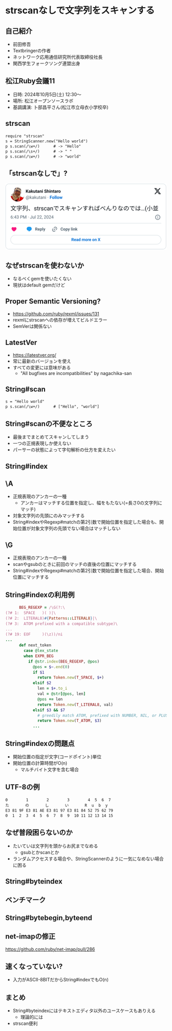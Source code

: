 # strscanなしで文字列をスキャンする

## 自己紹介

* 前田修吾
* Textbringerの作者
* ネットワーク応用通信研究所代表取締役社長
* 関西学生フォークソング連盟出身

## 松江Ruby会議11

* 日時: 2024年10月5日(土) 12:30〜
* 場所: 松江オープンソースラボ
* 基調講演: 卜部昌平さん(松江市立母衣小学校卒)

## strscan

```
require "strscan"
s = StringScanner.new("Hello world")
p s.scan(/\w+/)      # -> "Hello"
p s.scan(/\s+/)      # -> " "
p s.scan(/\w+/)      # -> "world"
```

## 「strscanなしで」?

![strscan便利](strscan_convenient.png)

## なぜstrscanを使わないか

* なるべくgemを使いたくない
* 現状はdefault gemだけど

## Proper Semantic Versioning?

* https://github.com/ruby/rexml/issues/131
* rexmlにstrscanへの依存が増えてビルドエラー
* SemVerは関係ない

## LatestVer

* https://latestver.org/
* 常に最新のバージョンを使え
* すべての変更には意味がある
    * "All bugfixes are incompatibilities" by nagachika-san

## String#scan

```
s = "Hello world"
p s.scan(/\w+/)      # ["Hello", "world"]
```

## String#scanの不便なところ

* 最後までまとめてスキャンしてしまう
* 一つの正規表現しか使えない
* パーサーの状態によって字句解析の仕方を変えたい

## String#index

## \A

* 正規表現のアンカーの一種
    * アンカーはマッチする位置を指定し、幅をもたない(=長さ0の文字列にマッチ)
* 対象文字列の先頭にのみマッチする
* String#indexやRegexp#matchの第2引数で開始位置を指定した場合も、開始位置が対象文字列の先頭でない場合はマッチしない

## \G

* 正規表現のアンカーの一種
* scanやgsubのときに前回のマッチの直後の位置にマッチする
* String#indexやRegexp#matchの第2引数で開始位置を指定した場合、開始位置にマッチする

## String#indexの利用例

```ruby
      BEG_REGEXP = /\G(?:\
(?# 1:  SPACE   )( )|\
(?# 2:  LITERAL8)#{Patterns::LITERAL8}|\
(?# 3:  ATOM prefixed with a compatible subtype)\
...
(?# 19: EOF     )(\z))/ni
...
      def next_token
        case @lex_state
        when EXPR_BEG
          if @str.index(BEG_REGEXP, @pos)
            @pos = $~.end(0)
            if $1
              return Token.new(T_SPACE, $+)
            elsif $2
              len = $+.to_i
              val = @str[@pos, len]
              @pos += len
              return Token.new(T_LITERAL8, val)
            elsif $3 && $7
              # greedily match ATOM, prefixed with NUMBER, NIL, or PLUS.
              return Token.new(T_ATOM, $3)
            ...
```

## String#indexの問題点

* 開始位置の指定が文字(コードポイント)単位
* 開始位置の計算時間がO(n)
    * マルチバイト文字を含む場合

## UTF-8の例

```
0        1        2        3        4  5  6  7
た       の       し       い       R  u  b  y
E3 81 9F E3 81 AE E3 81 97 E3 81 84 52 75 62 79
0  1  2  3  4  5  6  7  8  9  10 11 12 13 14 15
```

## なぜ普段困らないのか

* たいていは文字列を頭からお尻までなめる
    * gsubとかscanとか
* ランダムアクセスする場合や、StringScannerのように一気になめない場合に困る

## String#byteindex

## ベンチマーク

## String#bytebegin,byteend

## net-imapの修正

https://github.com/ruby/net-imap/pull/286

## 速くなっていない?

* 入力がASCII-8BITだからString#indexでもO(n)

## まとめ

* String#byteindexにはテキストエディタ以外のユースケースもありえる
    * 理論的には
* strscan便利
